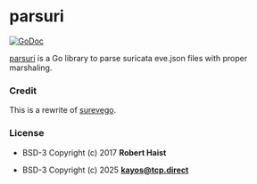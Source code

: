parsuri
========

[![GoDoc](https://godoc.org/github.com/yunginnanet/parsuri?status.svg)](http://godoc.org/github.com/rhaist/surevego)

[parsuri](https://github.com/yunginnanet/parsuri) is a Go library to parse suricata eve.json files with proper marshaling.

### Credit

This is a rewrite of [surevego](https://github.com/rhaist/surevego).

### License

- BSD-3 Copyright (c) 2017 **Robert Haist**

- BSD-3 Copyright (c) 2025 **kayos@tcp.direct**
